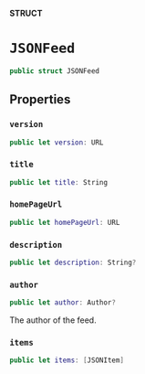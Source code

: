 **STRUCT**

# `JSONFeed`

```swift
public struct JSONFeed
```

## Properties
### `version`

```swift
public let version: URL
```

### `title`

```swift
public let title: String
```

### `homePageUrl`

```swift
public let homePageUrl: URL
```

### `description`

```swift
public let description: String?
```

### `author`

```swift
public let author: Author?
```

The author of the feed.

### `items`

```swift
public let items: [JSONItem]
```
